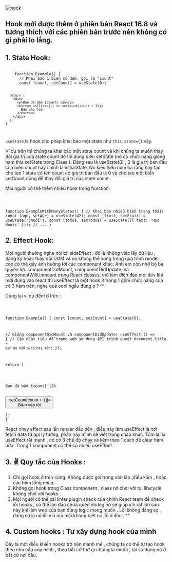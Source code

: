 <BlogMetaDecorator folder="Chap2CaiNhinDauTienVeHook" image="Chap2_react-hooksjpg" imageAlt="HookFirtLook" description="Hook mới được thêm ở phiên bản React 16.8 và tương thích với các phiên bản trước nên không có gì phải lo lắng." title="CL - Hooks" />

![hook](https://www.vtnetzwelt.com/wp-content/uploads/2019/08/react-hooks.jpg)

## Hook mới được thêm ở phiên bản React 16.8 và tương thích với các phiên bản trước nên không có gì phải lo lắng.

## 1. State Hook:

<Code language="javascript">
	function Example() {
	  // Khai báo 1 biến số đếm, gọi là "count"
	  const [count, setCount] = useState(0);

      return (
    	<div>
    	  <p>Bạn đã bấm {count} lần</p>
    	  <button onClick={() => setCount(count + 1)}>
    		Bấm vào tôi
    	  </button>
    	</div>
      );
    }

</Code>

<Code language="bash">useState</Code> là hook cho phép khai báo một state như <Code language="bash">this.state={}</Code> vậy.

Ví dụ trên thì chúng ta khai báo một state count và khi chúng ta muốn thay đổi giá trị của state count đó thì dùng biến setState (nó có chức năng giống hàm this.setState trong Class ). Đằng sau là useState(0) , 0 là giá trị ban đầu của biến count hay chính là initialState.
Nó kiểu hiểu nôm na rằng hãy tạo cho tao 1 state có tên count có giá trị ban đầu là 0 và cho tao một biến setCount dùng để thay đổi giá trị của state count .

Mọi người có thể thêm nhiều hook trong function:

<Code language="javascript">

function ExampleWithManyStates() {
// Khai báo nhiều biến trạng thái!
const [age, setAge] = useState(42);
const [fruit, setFruit] = useState('chuối');
const [todos, setTodos] = useState([{ text: 'Học Hooks' }]);
// ...
}
</Code>

## 2. Effect Hook:

Mọi người thường nghe nói tới sideEffect : đó là những việc lấy dữ liệu , đăng ký hoặc thay đổi DOM và nó không thể xong trong quá trình render , còn có thể gây ảnh hưởng tới các component khác.
Anh em còn nhớ bộ ba quyền lực componentDidMount, componentDidUpdate, và componentWillUnmount trong React classes, thứ làm điên đảo mọi dev khi mới đụng vào react thì useEffect là một hook 3 trong 1 gồm chức năng của cả 3 hàm trên, nghe quá cool ngầu đúng o ? ^^

Dùng lại ví dụ đếm ở trên :

<Code language="javascript">

function Example() {
const [count, setCount] = useState(0);

// Giống componentDidMount và componentDidUpdate:
useEffect(() => {
// Cập nhật tiêu đề trang web sử dụng API trình duyệt
document.title = `Bạn đã bấm ${count} lần`;
});

return (

<div>
<p>Bạn đã bấm {count} lần</p>
<button onClick={() => setCount(count + 1)}>
Bấm vào tôi
</button>
</div>
);
}
</Code>

React chạy effect sau lần render đầu tiên , điều này làm useEffect là nơi fetch data từ api lý tưởng, phần này mình sẽ viết trong chap khác.
Tóm lại là useEffect rất mạnh , nó có 3 chế độ chạy và kèm theo 1 cách để clear hàm nữa. Trong 1 component có thể có nhiều useEffect.

## 3. ✌️ Quy tắc của Hooks :

1. Chỉ gọi hook ở trên cùng. Không được gọi trong vòn lập ,điều kiện , hoặc các hàm lồng nhau.
2. Không gọi hook trong Class component , class nó chơi với tụi lifecycle không chơi với hooks.
3. Mọi người có thể xài linter plugin check của chính React team để check lỗi hooks , có thể lần đầu chưa quen nhưng nó sẽ giúp ích rất lớn sau này khi làm web của bạn đúng logic mong muốn . Lỗi không đáng sợ , đáng sợ là có lỗi mà mò mãi không biết nó lỗi ở đâu . ^^

## 4. Custom hooks : Tư xây dựng hook của mình

Đây là một điều khiến hooks trở nên mạnh mẽ , chúng ta có thể tự tạo hook theo nhu cầu của mình , theo bất cứ thứ gì chúng ta muốn , tái sử dụng nó ở bất cứ nơi đâu.
